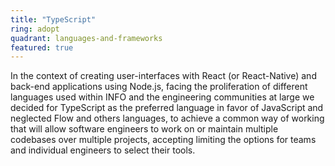 ```yaml
---
title: "TypeScript"
ring: adopt
quadrant: languages-and-frameworks
featured: true
---
```


In the context of creating user-interfaces with React (or React-Native) and back-end applications using Node.js, facing the proliferation of different languages used within INFO and the engineering communities at large we decided for TypeScript as the preferred language in favor of JavaScript and neglected Flow and others languages, to achieve a common way of working that will allow software engineers to work on or maintain multiple codebases over multiple projects, accepting limiting the options for teams and individual engineers to select their tools.